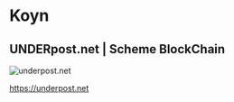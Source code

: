 # Koyn
## UNDERpost.net | Scheme BlockChain


![underpost.net](https://underpost.net/underpost-social.jpg)


https://underpost.net
